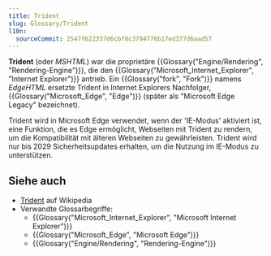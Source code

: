 ```yaml
---
title: Trident
slug: Glossary/Trident
l10n:
  sourceCommit: 2547f622337d6cbf8c3794776b17ed377d6aad57
---
```


**Trident** (oder _MSHTML_) war die proprietäre {{Glossary("Engine/Rendering", "Rendering-Engine")}}, die den {{Glossary("Microsoft_Internet_Explorer", "Internet Explorer")}} antrieb. Ein {{Glossary("fork", "Fork")}} namens _EdgeHTML_ ersetzte Trident in Internet Explorers Nachfolger, {{Glossary("Microsoft_Edge", "Edge")}} (später als "Microsoft Edge Legacy" bezeichnet).

Trident wird in Microsoft Edge verwendet, wenn der 'IE-Modus' aktiviert ist, eine Funktion, die es Edge ermöglicht, Webseiten mit Trident zu rendern, um die Kompatibilität mit älteren Webseiten zu gewährleisten. Trident wird nur bis 2029 Sicherheitsupdates erhalten, um die Nutzung im IE-Modus zu unterstützen.

## Siehe auch

- [Trident](<https://en.wikipedia.org/wiki/Trident_(software)>) auf Wikipedia
- Verwandte Glossarbegriffe:
  - {{Glossary("Microsoft_Internet_Explorer", "Microsoft Internet Explorer")}}
  - {{Glossary("Microsoft_Edge", "Microsoft Edge")}}
  - {{Glossary("Engine/Rendering", "Rendering-Engine")}}
